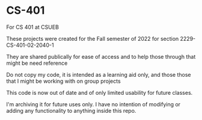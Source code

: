 # CS-401
For CS 401 at CSUEB

These projects were created for the Fall semester of 2022 for section 2229-CS-401-02-2040-1

They are shared publically for ease of access and to help those through that might be need reference

Do not copy my code, it is intended as a learning aid only, and those those that I might be working with on group projects

This code is now out of date and of only limited usability for future classes.

I'm archiving it for future uses only. I have no intention of modifying or adding any functionality to anything inside this repo.
